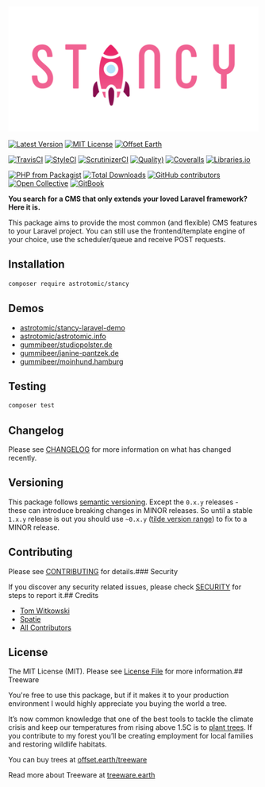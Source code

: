 

![Stancy](docs/.gitbook/assets/banner.png)

[![Latest Version](http://img.shields.io/packagist/v/astrotomic/stancy.svg?label=Release&style=for-the-badge)](https://packagist.org/packages/astrotomic/stancy)
[![MIT License](https://img.shields.io/github/license/Astrotomic/stancy.svg?label=License&color=blue&style=for-the-badge)](https://github.com/Astrotomic/stancy/blob/master/LICENSE)
[![Offset Earth](https://img.shields.io/badge/Treeware-%F0%9F%8C%B3-green?style=for-the-badge&cacheSeconds=600)](https://offset.earth/treeware)

[![TravisCI](https://img.shields.io/travis/Astrotomic/stancy/master?label=TravisCI&style=flat-square)](https://travis-ci.org/Astrotomic/stancy/branches)
[![StyleCI](https://styleci.io/repos/210212315/shield)](https://styleci.io/repos/210212315)
[![ScrutinizerCI](https://img.shields.io/scrutinizer/build/g/Astrotomic/stancy?label=ScrutinizerCI&style=flat-square)](https://scrutinizer-ci.com/g/Astrotomic/stancy)
[![Quality)](https://img.shields.io/scrutinizer/quality/g/Astrotomic/stancy?label=Quality&style=flat-square)](https://scrutinizer-ci.com/g/Astrotomic/stancy)
[![Coveralls](https://img.shields.io/coveralls/github/Astrotomic/stancy?label=Coverage&style=flat-square)](https://coveralls.io/github/Astrotomic/stancy)
[![Libraries.io](https://img.shields.io/librariesio/github/Astrotomic/stancy?label=Dependencies&style=flat-square)](https://libraries.io/packagist/astrotomic%2Fstancy)

[![PHP from Packagist](https://img.shields.io/packagist/php-v/astrotomic/stancy?label=PHP&style=flat-square)](https://packagist.org/packages/astrotomic/stancy)
[![Total Downloads](https://img.shields.io/packagist/dt/astrotomic/stancy.svg?label=Downloads&style=flat-square)](https://packagist.org/packages/astrotomic/stancy)
[![GitHub contributors](https://img.shields.io/github/contributors/Astrotomic/stancy?label=Contributors&style=flat-square)](https://github.com/Astrotomic/stancy/graphs/contributors)
[![Open Collective](https://img.shields.io/opencollective/all/astrotomic?label=Backers&style=flat-square)](https://opencollective.com/astrotomic)
[![GitBook](https://img.shields.io/badge/GitBook-Stancy-E91E63.svg?style=flat-square)](https://docs.astrotomic.info/stancy)

**You search for a CMS that only extends your loved Laravel framework? Here it is.**

This package aims to provide the most common (and flexible) CMS features to your Laravel project. You can still use the frontend/template engine of your choice, use the scheduler/queue and receive POST requests.

## Installation

```bash
composer require astrotomic/stancy
```

## Demos

* [astrotomic/stancy-laravel-demo](https://github.com/Astrotomic/stancy-laravel-demo)
* [astrotomic/astrotomic.info](https://github.com/Astrotomic/astrotomic.info)
* [gummibeer/studiopolster.de](https://github.com/Gummibeer/studiopolster.de)
* [gummibeer/janine-pantzek.de](https://github.com/Gummibeer/janine-pantzek.de)
* [gummibeer/moinhund.hamburg](https://github.com/Gummibeer/moinhund.hamburg)

## Testing

```bash
composer test
```

## Changelog

Please see [CHANGELOG](docs/changelog.md) for more information on what has changed recently.

## Versioning

This package follows [semantic versioning](https://semver.org/). Except the `0.x.y` releases - these can introduce breaking changes in MINOR releases. So until a stable `1.x.y` release is out you should use `~0.x.y` ([tilde version range](https://getcomposer.org/doc/articles/versions.md#tilde-version-range-)) to fix to a MINOR release.

## Contributing

Please see [CONTRIBUTING](CONTRIBUTING.md) for details.### Security

If you discover any security related issues, please check [SECURITY](https://github.com/Astrotomic/.github/blob/master/SECURITY.md) for steps to report it.## Credits

- [Tom Witkowski](https://github.com/Gummibeer)
- [Spatie](https://github.com/spatie)
- [All Contributors](https://github.com/Astrotomic/stancy/graphs/contributors)

## License

The MIT License (MIT). Please see [License File](LICENSE) for more information.## Treeware

You're free to use this package, but if it makes it to your production environment I would highly appreciate you buying the world a tree.

It’s now common knowledge that one of the best tools to tackle the climate crisis and keep our temperatures from rising above 1.5C is to [plant trees](https://www.bbc.co.uk/news/science-environment-48870920). If you contribute to my forest you’ll be creating employment for local families and restoring wildlife habitats.

You can buy trees at [offset.earth/treeware](https://plant.treeware.earth/Astrotomic/stancy)

Read more about Treeware at [treeware.earth](https://treeware.earth)

